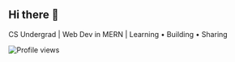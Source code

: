 ## Hi there 👋
CS Undergrad | Web Dev in MERN | Learning • Building • Sharing

![Profile views](https://komarev.com/ghpvc/?username=Adit-yah&color=dc143c&style=for-the-badge&label=Profile+Views)



<!--
**Adit-yah/Adit-yah** is a ✨ _special_ ✨ repository because its `README.md` (this file) appears on your GitHub profile.

Here are some ideas to get you started:

- 🔭 I’m currently working on ...
- 🌱 I’m currently learning ...
- 👯 I’m looking to collaborate on ...
- 🤔 I’m looking for help with ...
- 💬 Ask me about ...
- 📫 How to reach me: ...
- 😄 Pronouns: ...
- ⚡ Fun fact: ...
-->
